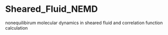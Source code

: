 # Sheared_Fluid_NEMD
nonequilibirum molecular dynamics in sheared fluid and correlation function calculation
